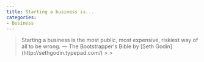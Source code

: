 ```yaml
---
title: Starting a business is...
categories:
- Business
---
```


<blockquote>Starting a business is the most public, most expensive, riskiest way of all to be wrong.
— The Bootstrapper's Bible by [Seth Godin](http://sethgodin.typepad.com/)
> 
> </blockquote>
